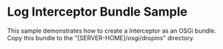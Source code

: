 # Log Interceptor Bundle Sample

This sample demonstrates how to create a Interceptor as an OSGi bundle.
Copy this bundle to the "[SERVER-HOME]/osgi/dropins" directory.  